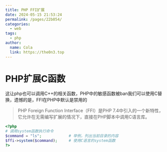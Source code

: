 ```yaml
---
title: PHP FFI扩展
date: 2024-05-15 21:53:24
permalink: /pages/22b054/
categories:
  - web
tags:
  - php
author: 
  name: Cola
  link: https://the0n3.top
---
```


# PHP扩展C函数

这让php也可以调用C++的相关函数，PHP中的敏感函数被ban我们可以使用C替换，遗憾的是，FFI在PHP中默认是禁用的

> PHP Foreign Function Interface（FFI）是PHP 7.4中引入的一个新特性，它允许在无需编写扩展的情况下，直接在PHP脚本中调用C语言库。

```php
<?php
# 调用system函数执行命令
$command = "ls";            # 举例，列出当前目录的内容
$ffi->system($command);     # 使用C语言的system函数
?>
```
